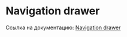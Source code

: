 # Navigation drawer
Ссылка на документацию: [Navigation drawer](https://material.io/guidelines/patterns/navigation-drawer.html)
